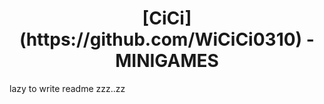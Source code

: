 <div style="text-align:center;"> <h1> [CiCi](https://github.com/WiCiCi0310) - MINIGAMES </h1> </div>
lazy to write readme zzz..zz